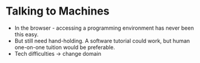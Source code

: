 # Talking to Machines

* In the browser - accessing a programming environment has never been this easy.
* But still need hand-holding. A software tutorial could work, but human one-on-one tuition would be preferable.
* Tech difficulties -> change domain

